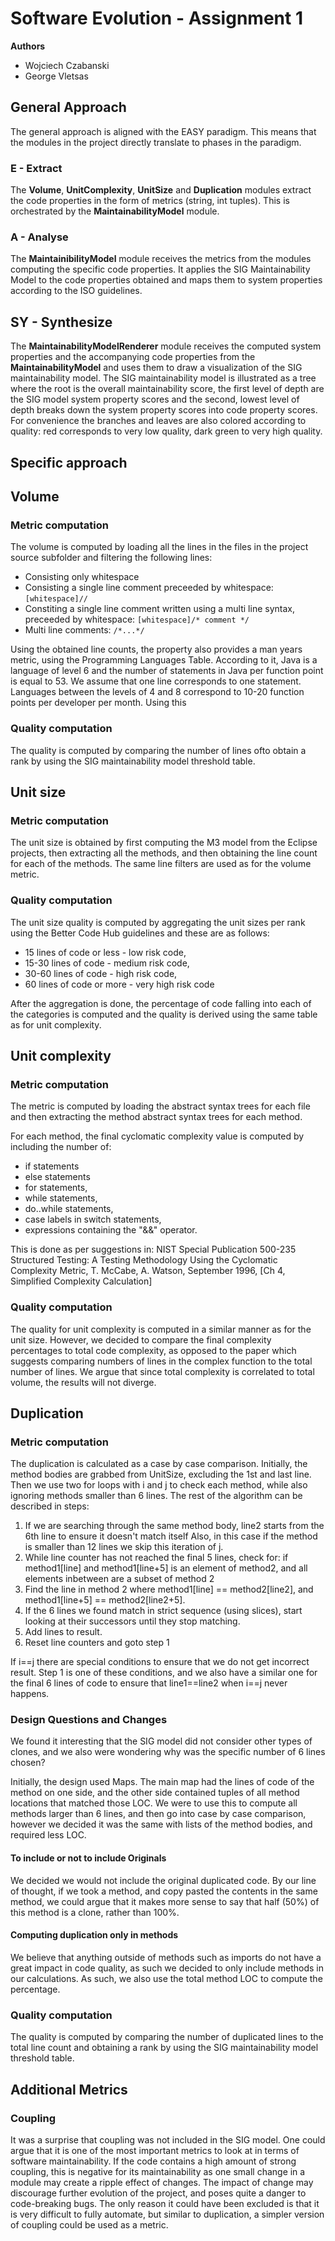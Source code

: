 # Software Evolution - Assignment 1

**Authors**
 - Wojciech Czabanski
 - George Vletsas

## General Approach

The general approach is aligned with the EASY paradigm. This means that the modules in the project directly translate to phases in the paradigm.

### E - Extract

The **Volume**, **UnitComplexity**, **UnitSize** and **Duplication** modules extract the code properties in the form of metrics (string, int tuples). This is orchestrated by the **MaintainabilityModel** module.

### A - Analyse

The **MaintainibilityModel** module receives the metrics from the modules computing the specific code properties. It applies the SIG Maintainability Model to the code properties obtained and maps them to system properties according to the ISO guidelines.

## SY - Synthesize

The **MaintainabilityModelRenderer** module receives the computed system properties and the accompanying code properties from the **MaintainabilityModel** and uses them to draw a visualization of the SIG maintainability model. The SIG maintainability model is illustrated as a tree where the root is the overall maintainability score, the first level of depth are the SIG model system property scores and the second, lowest level of depth breaks down the system property scores into code property scores. For convenience the branches and leaves are also colored according to quality: red corresponds to very low quality, dark green to very high quality.

## Specific approach

## Volume

### Metric computation

The volume is computed by loading all the lines in the files in the project source subfolder and filtering the following lines:
- Consisting only whitespace
- Consisting a single line comment preceeded by whitespace: `[whitespace]//`
- Constiting a single line comment written using a multi line syntax, preceeded by whitespace: `[whitespace]/* comment */`
- Multi line comments: `/*...*/`

Using the obtained line counts, the property also provides a man years metric, using the Programming Languages Table. According to it, Java is a language of level 6 and the number of statements in Java per function point is equal to 53. We assume that one line corresponds to one statement. Languages between the levels of 4 and 8 correspond to 10-20 function points per developer per month. Using this 

### Quality computation

The quality is computed by comparing the number of lines ofto obtain a rank by using the SIG maintainability model threshold table.

## Unit size

### Metric computation

The unit size is obtained by first computing the M3 model from the Eclipse projects, then extracting all the methods, and then obtaining the line count for each of the methods. The same line filters are used as for the volume metric.

### Quality computation

The unit size quality is computed by aggregating the unit sizes per rank using the Better Code Hub guidelines and these are as follows:
 - 15 lines of code or less - low risk code,
 - 15-30 lines of code - medium risk code,
 - 30-60 lines of code - high risk code,
 - 60 lines of code or more - very high risk code

After the aggregation is done, the percentage of code falling into each of the categories is computed and the quality is derived using the same table as for unit complexity.

## Unit complexity

### Metric computation

The metric is computed by loading the abstract syntax trees for each file and then extracting the method abstract syntax trees for each method.

For each method, the final cyclomatic complexity value is computed by including the number of:
 - if statements
 - else statements
 - for statements,
 - while statements, 
 - do..while statements,
 - case labels in switch statements,
 - expressions containing the "&&" operator.

This is done as per suggestions in: NIST Special Publication 500-235 Structured Testing: A Testing Methodology Using the Cyclomatic Complexity Metric, T. McCabe, A. Watson, September 1996, [Ch 4, Simplified Complexity Calculation]

### Quality computation

The quality for unit complexity is computed in a similar manner as for the unit size. However, we decided to compare the final complexity percentages to total code complexity, as opposed to the paper which suggests comparing numbers of lines in the complex function to the total number of lines. We argue that since total complexity is correlated to total volume, the results will not diverge.

## Duplication

### Metric computation

The duplication is calculated as a case by case comparison. Initially, the method bodies are grabbed from UnitSize, excluding the 1st and last line. Then we use two for loops with i and j to check each method, while also ignoring methods smaller than 6 lines. The rest of the algorithm can be described in steps:
1. If we are searching through the same method body, line2 starts from the 6th line to ensure it doesn't match itself
   Also, in this case if the method is smaller than 12 lines we skip this iteration of j.
2. While line counter has not reached the final 5 lines, check for: 
   if method1[line] and method1[line+5] is an element of method2, and all elements inbetween are a subset of method 2
3. Find the line in method 2 where method1[line] == method2[line2], and method1[line+5] == method2[line2+5].
4. If the 6 lines we found match in strict sequence (using slices), start looking at their successors until they stop matching.
5. Add lines to result. 
6. Reset line counters and goto step 1

If i==j there are special conditions to ensure that we do not get incorrect result. Step 1 is one of these conditions, and
we also have a similar one for the final 6 lines of code to ensure that line1==line2 when i==j never happens.

### Design Questions and Changes

We found it interesting that the SIG model did not consider other types of clones, and we also were wondering why was the specific
number of 6 lines chosen?

Initially, the design used Maps. The main map had the lines of code of the method on one side, and the other side contained tuples of all method locations that matched those LOC. We were to use this to compute all methods larger than 6 lines, and then go into case by case comparison, however we decided it was the same with lists of the method bodies, and required less LOC.

#### To include or not to include Originals
We decided we would not include the original duplicated code. By our line of thought, if we took a method, and copy pasted the contents in the same method, we could argue that it makes more sense to say that half (50%) of this method is a clone, rather than 100%.

#### Computing duplication only in methods
We believe that anything outside of methods such as imports do not have a great impact in code quality, as such we decided to only include methods in our calculations. As such, we also use the total method LOC to compute the percentage.

### Quality computation

The quality is computed by comparing the number of duplicated lines to the total line count and obtaining a rank by using the SIG maintainability model threshold table.


## Additional Metrics

### Coupling
It was a surprise that coupling was not included in the SIG model. One could argue that it is one of the most important metrics to look at in terms of software maintainability. If the code contains a high amount of strong coupling, this is negative for its maintainability as one small change in a module may create a ripple effect of changes. The impact of change may discourage further evolution of the project, and poses quite a danger to code-breaking bugs.
The only reason it could have been excluded is that it is very difficult to fully automate, but similar to duplication, a simpler version of coupling could be used as a metric.
